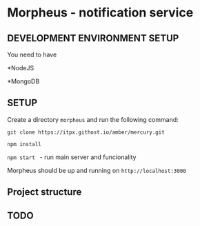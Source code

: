 Morpheus - notification service
=================================

DEVELOPMENT ENVIRONMENT SETUP
----------------------------------------------

You need to have 

*NodeJS 

*MongoDB 


SETUP
---------------

Create a directory `morpheus` and run the following command:

`git clone https://itpx.githost.io/amber/mercury.git`

`npm install`

`npm start ` - run main server and funcionality

Morpheus should be up and running on `http://localhost:3000`


Project structure
---------------



TODO
---------------
